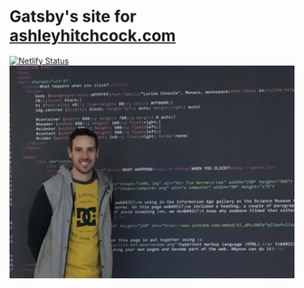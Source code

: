 # Gatsby's site for [ashleyhitchcock.com](https://wwwashleyhitchcock.com)

[![Netlify Status](https://api.netlify.com/api/v1/badges/bba331f4-4071-4ed6-a6c5-c2cefc2de8eb/deploy-status)](https://app.netlify.com/sites/ashleyhitchcock/deploys)
![Me](/src/images/me.jpg?raw=true)
